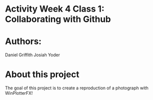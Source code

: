 # Activity Week 4 Class 1: Collaborating with Github

# Authors:
Daniel Griffith
Josiah Yoder

# About this project
The goal of this project is to create a reproduction of a photograph with WinPlotterFX!
